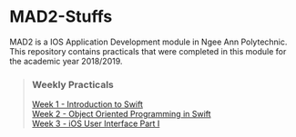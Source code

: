 # MAD2-Stuffs
MAD2 is a IOS Application Development module in Ngee Ann Polytechnic. This repository contains practicals that were completed in this module for the academic year 2018/2019.

> ### Weekly Practicals
>[Week 1 - Introduction to Swift](https://github.com/ktzy0305/MAD2-Stuffs/tree/master/Week%201)  
[Week 2 - Object Oriented Programming in Swift](https://github.com/ktzy0305/MAD2-Stuffs/tree/master/Week%202)  
[Week 3 - iOS User Interface Part I](https://github.com/ktzy0305/MAD2-Stuffs/tree/master/Week%203)
